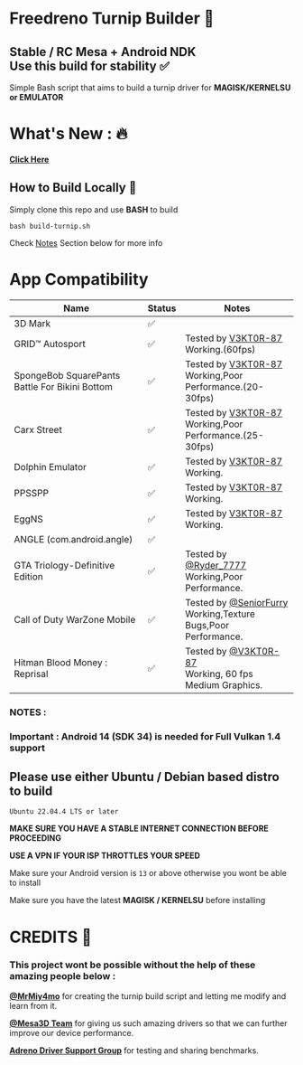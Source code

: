 # Freedreno Turnip Builder 🚀

## Stable / RC Mesa  + Android NDK <br> Use this build for stability ✅ 

Simple Bash script that aims to build a turnip driver for **MAGISK/KERNELSU or EMULATOR**

# What's New : 🔥

**[Click Here](//github.com/v3kt0r-87/Mesa-Turnip-Builder/blob/main/UPDATES.md)**
 
## How to Build Locally 🤔

Simply clone this repo and use **BASH** to build 

``` 
bash build-turnip.sh
``` 

Check [Notes](//github.com/v3kt0r-87/Mesa-Turnip-Builder?tab=readme-ov-file#notes-) Section below for more info 

# App Compatibility

| Name                                            | Status | Notes                                                                                                                     |
|-------------------------------------------------|--------|---------------------------------------------------------------------------------------------------------------------------|
| 3D Mark                                         | ✅     |                                                                                                                           |
| GRID™ Autosport                                 | ✅     | Tested by [V3KT0R-87](//github.com/V3KT0R-87)<br>Working.(60fps)                                                          |
| SpongeBob SquarePants Battle For Bikini Bottom  | ✅     | Tested by [V3KT0R-87](//github.com/V3KT0R-87)<br>Working,Poor Performance.(20-30fps)                                      |
| Carx Street                                     | ✅     | Tested by [V3KT0R-87](//github.com/V3KT0R-87)<br>Working,Poor Performance.(25-30fps)                                      |
| Dolphin Emulator                                | ✅     | Tested by [V3KT0R-87](//github.com/V3KT0R-87)<br>Working.                                                                 |
| PPSSPP                                          | ✅     | Tested by [V3KT0R-87](//github.com/V3KT0R-87)<br>Working.                                                                 |
| EggNS                                           | ✅     | Tested by [V3KT0R-87](//github.com/V3KT0R-87)<br>Working.                                                                 |
| ANGLE (com.android.angle)                       | ✅     |                                                                                                                           |
| GTA Triology-Definitive Edition                 | ✅     | Tested by [@Ryder_7777](//t.me/Ryder_7777)<br>Working,Poor Performance.                                                   |
| Call of Duty WarZone Mobile                     | ✅     | Tested by [@SeniorFurry](//t.me/SeniorFurry)<br>Working,Texture Bugs,Poor Performance.                                    |
| Hitman Blood Money : Reprisal                   | ✅     | Tested by [@V3KT0R-87](//github.com/V3KT0R-87)<br>Working, 60 fps Medium Graphics.                                        |


### NOTES :

### Important : Android 14 (SDK 34) is needed for Full Vulkan 1.4 support

## Please use either Ubuntu / Debian based distro to build 
```Ubuntu 22.04.4 LTS or later```

**MAKE SURE YOU HAVE A STABLE INTERNET CONNECTION BEFORE PROCEEDING**

**USE A VPN IF YOUR ISP THROTTLES YOUR SPEED**

Make sure your Android version is ```13``` or above otherwise you wont be able to install 

Make sure you have the latest **MAGISK / KERNELSU** before installing


# CREDITS 🙏

### This project wont be possible without the help of these amazing people below :
 
 **[@MrMiy4mo](//github.com/ilhan-athn7)** for creating the turnip build script and letting me modify and learn from it. 
 
 **[@Mesa3D Team](//gitlab.freedesktop.org/mesa/mesa)** for giving us such amazing drivers so that we can further improve our device performance.

 **[Adreno Driver Support Group](//t.me/adreno_driver)** for testing and sharing benchmarks.

